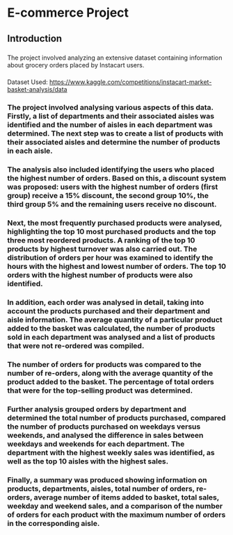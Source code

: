 # E-commerce Project
## Introduction
### 
The project involved analyzing an extensive dataset containing information about grocery orders placed by Instacart users. 
### 
Dataset Used: https://www.kaggle.com/competitions/instacart-market-basket-analysis/data

### The project involved analysing various aspects of this data. Firstly, a list of departments and their associated aisles was identified and the number of aisles in each department was determined. The next step was to create a list of products with their associated aisles and determine the number of products in each aisle.

### The analysis also included identifying the users who placed the highest number of orders. Based on this, a discount system was proposed: users with the highest number of orders (first group) receive a 15% discount, the second group 10%, the third group 5% and the remaining users receive no discount.

### Next, the most frequently purchased products were analysed, highlighting the top 10 most purchased products and the top three most reordered products. A ranking of the top 10 products by highest turnover was also carried out. The distribution of orders per hour was examined to identify the hours with the highest and lowest number of orders. The top 10 orders with the highest number of products were also identified.

### In addition, each order was analysed in detail, taking into account the products purchased and their department and aisle information. The average quantity of a particular product added to the basket was calculated, the number of products sold in each department was analysed and a list of products that were not re-ordered was compiled.

### The number of orders for products was compared to the number of re-orders, along with the average quantity of the product added to the basket. The percentage of total orders that were for the top-selling product was determined.

### Further analysis grouped orders by department and determined the total number of products purchased, compared the number of products purchased on weekdays versus weekends, and analysed the difference in sales between weekdays and weekends for each department. The department with the highest weekly sales was identified, as well as the top 10 aisles with the highest sales.

### Finally, a summary was produced showing information on products, departments, aisles, total number of orders, re-orders, average number of items added to basket, total sales, weekday and weekend sales, and a comparison of the number of orders for each product with the maximum number of orders in the corresponding aisle.
